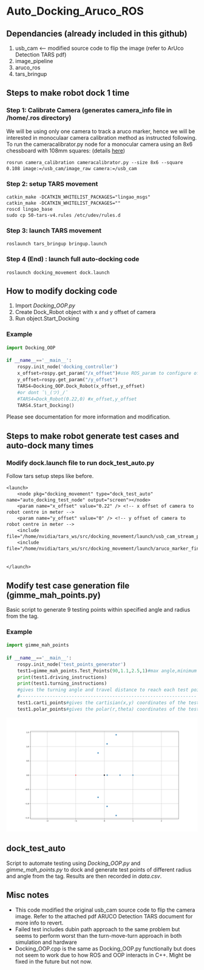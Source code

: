 # Auto_Docking_Aruco_ROS

## Dependancies (already included in this github)

1) usb_cam <-- modified source code to flip the image (refer to ArUco Detection TARS pdf)
2) image_pipeline  
3) aruco_ros
4) tars_bringup

## Steps to make robot dock 1 time
### Step 1: Calibrate Camera (generates camera_info file in /home/.ros directory)
We will be using only one camera to track a aruco marker, hence we will be interested in monoculaar camera calibration method as instructed following. To run the cameracalibrator.py node for a monocular camera using an 8x6 chessboard with 108mm squares: (details [here](http://wiki.ros.org/camera_calibration/Tutorials/MonocularCalibration))
```
rosrun camera_calibration cameracalibrator.py --size 8x6 --square 0.108 image:=/usb_cam/image_raw camera:=/usb_cam
```

### Step 2: setup TARS movement
```
catkin_make -DCATKIN_WHITELIST_PACKAGES="lingao_msgs" 
catkin_make -DCATKIN_WHITELIST_PACKAGES=""
roscd lingao_base
sudo cp 50-tars-v4.rules /etc/udev/rules.d
```

### Step 3: launch TARS movement
```
roslaunch tars_bringup bringup.launch
```
### Step 4 (End) : launch full auto-docking code
```
roslaunch docking_movement dock.launch
```

## How to modify docking code

1. Import *Docking_OOP.py*
2. Create Dock_Robot object with x and y offset of camera
3. Run object.Start_Docking


### Example

```py
import Docking_OOP

if __name__=='__main__':
    rospy.init_node('docking_controller')
    x_offset=rospy.get_param("/x_offset")#use ROS_param to configure offsets...
    y_offset=rospy.get_param("/y_offset")
    TARS4=Docking_OOP.Dock_Robot(x_offset,y_offset)
    #or dont ¯\_(ツ)_/¯
    #TARS4=Dock_Robot(0.22,0) #x_offset,y_offset
    TARS4.Start_Docking()
```

Please see documentation for more information and modification.

## Steps to make robot generate test cases and auto-dock many times
### Modify dock.launch file to run dock_test_auto.py
Follow tars setup steps like before.
```
<launch>
    <node pkg="docking_movement" type="dock_test_auto" name="auto_docking_test_node" output="screen"></node>
    <param name="x_offset" value="0.22" /> <!-- x offset of camera to robot centre in meter --> 
    <param name="y_offset" value="0" /> <!-- y offset of camera to robot centre in meter --> 
    <include file="/home/nvidia/tars_ws/src/docking_movement/launch/usb_cam_stream_publisher.launch"/>
    <include file="/home/nvidia/tars_ws/src/docking_movement/launch/aruco_marker_finder.launch"/>


</launch>
```





## Modify test case generation file (gimme_mah_points.py)

Basic script to generate 9 testing points within specified angle and radius from the tag.

### Example

```py
import gimme_mah_points

if __name__=='__main__':
    rospy.init_node('test_points_generator')
    test1=gimme_mah_points.Test_Points(90,1.1,2.5,1)#max angle,minimum distance,maximum distance,robot offset from tag when parked
    print(test1.driving_instructions)
    print(test1.turning_instructions)
    #gives the turning angle and travel distance to reach each test points
    #-----------------------------------------------------------------
    test1.carti_points#gives the cartisian(x,y) coordinates of the test points
    test1.polar_points#gives the polar(r,theta) coordinates of the test points
```

![test points](/test_points.png)

## dock_test_auto

Script to automate testing using *Docking_OOP.py* and *gimme_mah_points.py* to dock and generate test points of different radius and angle from the tag. Results are then recorded in *data.csv*.

## Misc notes
- This code modified the original usb_cam source code to flip the camera image. Refer to the attached pdf ARUCO Detection TARS document for more info to revert.
- Failed test includes dubin path approach to the same problem but seems to perform worst than the turn-move-turn approach in both simulation and hardware
- Docking_OOP.cpp is the same as Docking_OOP.py functionally but does not seem to work due to how ROS and OOP interacts in C++. Might be fixed in the future but not now.
